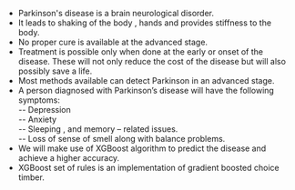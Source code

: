 - Parkinson's disease is a  brain neurological disorder.
- It leads to shaking of the body , hands and provides stiffness to the body.
- No proper cure is available at the advanced stage.
- Treatment is possible only when done at the early or onset of the disease. These will not only reduce the cost of the disease but will also possibly save a life.
- Most methods available can detect Parkinson in an advanced stage.
- A person diagnosed with Parkinson’s disease will have the following symptoms:
<br>-- Depression
<br>-- Anxiety
<br>-- Sleeping , and memory – related issues.
<br>-- Loss of sense of smell along with balance problems.
- We will make use of XGBoost algorithm to predict the disease and achieve a higher accuracy.
- XGBoost set of rules is an implementation of gradient boosted choice timber.



